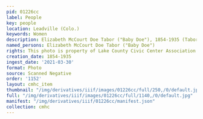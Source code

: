 ```yaml
---
pid: 01226cc
label: People
key: people
location: Leadville (Colo.)
keywords: Women
description: Elizabeth McCourt Doe Tabor ("Baby Doe"), 1854-1935 (Tabor home)
named_persons: Elizabeth McCourt Doe Tabor ("Baby Doe")
rights: This photo is property of Lake County Civic Center Association.
creation_date: 1854-1935
ingest_date: '2021-03-30'
format: Photo
source: Scanned Negative
order: '1152'
layout: cmhc_item
thumbnail: "/img/derivatives/iiif/images/01226cc/full/250,/0/default.jpg"
full: "/img/derivatives/iiif/images/01226cc/full/1140,/0/default.jpg"
manifest: "/img/derivatives/iiif/01226cc/manifest.json"
collection: cmhc
---
```

